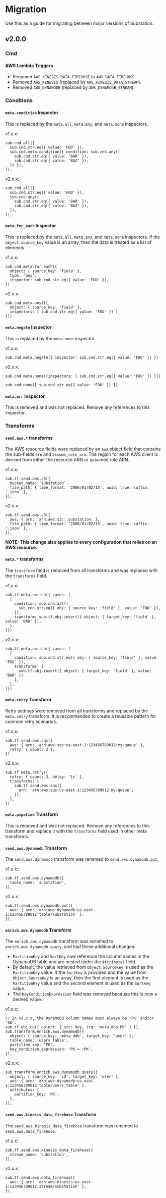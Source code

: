 # Migration

Use this as a guide for migrating between major versions of Substation.

## v2.0.0

### Cmd

#### AWS Lambda Triggers

- Renamed `AWS_KINESIS_DATA_FIREHOSE` to `AWS_DATA_FIREHOSE`.
- Removed `AWS_KINESIS` (replaced by `AWS_KINESIS_DATA_STREAM`).
- Removed `AWS_DYNAMODB` (replaced by `AWS_DYNAMODB_STREAM`).

### Conditions

#### `meta.condition` Inspector

This is replaced by the `meta.all`, `meta.any`, and `meta.none` inspectors.

v1.x.x:

```jsonnet
sub.cnd.all([
  sub.cnd.str.eq({ value: 'FOO' }),
  sub.cnd.meta.condition({ condition: sub.cnd.any([
    sub.cnd.str.eq({ value: 'BAR' }),
    sub.cnd.str.eq({ value: 'BAZ' }),
  ]) }),
]),
```

v2.x.x:

```jsonnet
sub.cnd.all([
  sub.cnd.str.eq({ value: 'FOO' }),
  sub.cnd.any([
    sub.cnd.str.eq({ value: 'BAR' }),
    sub.cnd.str.eq({ value: 'BAZ' }),
  ]),
]),
```

#### `meta.for_each` Inspector

This is replaced by the `meta.all`, `meta.any`, and `meta.none` inspectors. If the `object.source_key` value is an array, then the data is treated as a list of elements. 

v1.x.x:

```jsonnet
sub.cnd.meta.for_each({
  object: { source_key: 'field' },
  type: 'any',
  inspector: sub.cnd.str.eq({ value: 'FOO' }),
})
```

v2.x.x:

```jsonnet
sub.cnd.meta.any([{
  object: { source_key: 'field' },
  inspectors: [ sub.cnd.str.eq({ value: 'FOO' }) ],
}])
```

#### `meta.negate` Inspector

This is replaced by the `meta.none` inspector.

v1.x.x:

```jsonnet
sub.cnd.meta.negate({ inspector: sub.cnd.str.eq({ value: 'FOO' }) })
```

v2.x.x:

```jsonnet
sub.cnd.meta.none({inspectors: [ sub.cnd.str.eq({ value: 'FOO' }) ]})
```


```jsonnet
sub.cnd.none([ sub.cnd.str.eq({ value: 'FOO' }) ])
```

#### `meta.err` Inspector

This is removed and was not replaced. Remove any references to this inspector.

### Transforms

#### `send.aws.*` transforms

The AWS resource fields were replaced by an `aws` object field that contains the sub-fields `arn` and `assume_role_arn`. The region for each AWS client is derived from either the resource ARN or assumed role ARN.

v1.x.x:

```jsonnet
sub.tf.send.aws.s3({
  bucket_name: 'substation',
  file_path: { time_format: '2006/01/02/15', uuid: true, suffix: '.json' },
}),
```

v2.x.x:

```jsonnet
sub.tf.send.aws.s3({
  aws: { arn: 'arn:aws:s3:::substation' },
  file_path: { time_format: '2006/01/02/15', uuid: true, suffix: '.json' },
}),
```

**NOTE: This change also applies to every configuration that relies on an AWS resource.**

#### `meta.*` transforms

The `transform` field is removed from all transforms and was replaced with the `transforms` field.

v1.x.x:

```jsonnet
sub.tf.meta.switch({ cases: [
  {
    condition: sub.cnd.all([
      sub.cnd.str.eq({ obj: { source_key: 'field' }, value: 'FOO' }),
    ]),
    transform: sub.tf.obj.insert({ object: { target_key: 'field' }, value: 'BAR' }),
  },
]})
```

v2.x.x:

```jsonnet
sub.tf.meta.switch({ cases: [
  {
    condition: sub.cnd.str.eq({ obj: { source_key: 'field' }, value: 'FOO' }),
    transforms: [ 
      sub.tf.obj.insert({ object: { target_key: 'field' }, value: 'BAR' }) 
    ],
  },
]})
```

#### `meta.retry` Transform

Retry settings were removed from all transforms and replaced by the `meta.retry` transform. It is recommended to create a reusable pattern for common retry scenarios.

v1.x.x:

```jsonnet
sub.tf.send.aws.sqs({
  aws: { arn: 'arn:aws:sqs:us-east-1:123456789012:my-queue' },
  retry: { count: 3 },
})
```

v2.x.x:

```jsonnet
sub.tf.meta.retry({
  retry: { count: 3, delay: '1s' },
  transforms: [
    sub.tf.send.aws.sqs({
      arn: 'arn:aws:sqs:us-east-1:123456789012:my-queue',
    }),
  ],
})
```

#### `meta.pipeline` Transform

This is removed and was not replaced. Remove any references to this transform and replace it with the `transforms` field used in other meta transforms.

#### `send.aws.dynamodb` Transform

The `send.aws.dynamodb` transform was renamed to `send.aws.dynamodb.put`.

v1.x.x:

```jsonnet
sub.tf.send.aws.dynamodb({
  table_name: 'substation',
}),
```

v2.x.x:

```jsonnet
sub.tf.send.aws.dynamodb.put({
  aws: { arn: 'arn:aws:dynamodb:us-east-1:123456789012:table/substation' },
}),
```

#### `enrich.aws.dynamodb` Transform

The `enrich.aws.dynamodb` transform was renamed to `enrich.aws.dynamodb.query`, and had these additional changes:
- `PartitionKey` and `SortKey` now reference the column names in the DynamoDB table and are nested under the `Attributes` field.
- By default, the value retrieved from `Object.SourceKey` is used as the `PartitionKey` value. If the `SortKey` is provided and the value from `Object.SourceKey` is an array, then the first element is used as the `PartitionKey` value and the second element is used as the `SortKey` value. 
- The `KeyConditionExpression` field was removed because this is now a derived value.

v1.x.x:

```jsonnet
// In v1.x.x, the DynamoDB column names must always be 'PK' and/or 'SK'.
sub.tf.obj.cp({ object: { src: key, trg: 'meta ddb.PK' } }),
sub.transform.enrich.aws.dynamodb({
  object: { source_key: 'meta ddb', target_key: 'user' },
  table_name: 'users_table',
  partition_key: 'PK',
  key_condition_expression: 'PK = :PK',
}),
```

v2.x.x:

```jsonnet
sub.transform.enrich.aws.dynamodb.query({
  object: { source_key: 'id', target_key: 'user' },
  aws: { arn: 'arn:aws:dynamodb:us-east-1:123456789012:table/users_table' },
  attributes: {
    partition_key: 'PK',
  },
}),
```

#### `send.aws.kinesis_data_firehose` Transform

The `send.aws.kinesis_data_firehose` transform was renamed to `send.aws.data_firehose`.

v1.x.x:

```jsonnet
sub.tf.send.aws.kinesis_data_firehose({
  stream_name: 'substation',
}),
```

v2.x.x:

```jsonnet
sub.tf.send.aws.data_firehose({
  aws: { arn: 'arn:aws:kinesis:us-east-1:123456789012:stream/substation' },
}),
```
